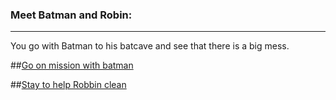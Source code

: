 ### Meet Batman and Robin: 
---
You go with Batman to his batcave and see that there is a big mess.


##[Go on mission with batman](mission.md)

##[Stay to help Robbin clean](robbin.md)